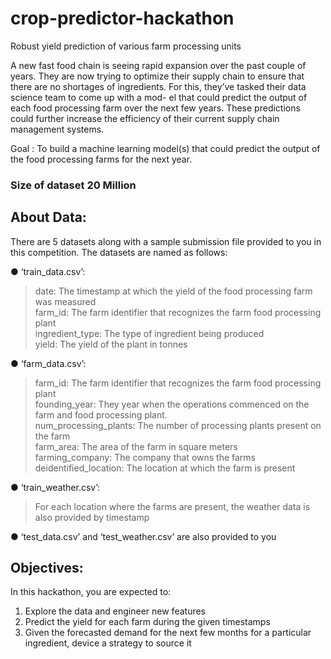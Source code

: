 # crop-predictor-hackathon
Robust yield prediction of various farm processing units

A new fast food chain is seeing rapid expansion over the past couple of years. They are now trying to optimize their supply chain to ensure that there are no shortages of ingredients. For this, they’ve tasked their data science team to come up with a mod- el that could predict the output of each food processing farm over the next few years. These predictions could further increase the efficiency of their current supply chain management systems.

Goal : To build a machine learning model(s) that could predict the output of the food processing farms for the next year.

### Size of dataset 20 Million
## About Data:
There are 5 datasets along with a sample submission file provided to you in this competition. The datasets are named as follows:

● ‘train_data.csv’:
   > date: The timestamp at which the yield of the food processing farm was measured<br>
   > farm_id: The farm identifier that recognizes the farm food processing plant<br>
   > ingredient_type: The type of ingredient being produced<br>
   > yield: The yield of the plant in tonnes<br>


● ‘farm_data.csv’:
  > farm_id: The farm identifier that recognizes the farm food processing plant<br>
  > founding_year: They year when the operations commenced on the farm and food processing plant.<br>
  > num_processing_plants: The number of processing plants present on the farm<br>
  > farm_area: The area of the farm in square meters<br>
  > farming_company: The company that owns the farms<br>
  > deidentified_location: The location at which the farm is present<br>


● ‘train_weather.csv’:
  > For each location where the farms are present, the weather data is also provided by timestamp
 
 
● ‘test_data.csv’ and ‘test_weather.csv’ are also provided to you

## Objectives:
In this hackathon, you are expected to:
1. Explore the data and engineer new features
2. Predict the yield for each farm during the given timestamps
3. Given the forecasted demand for the next few months for a particular ingredient, device a strategy to source it
